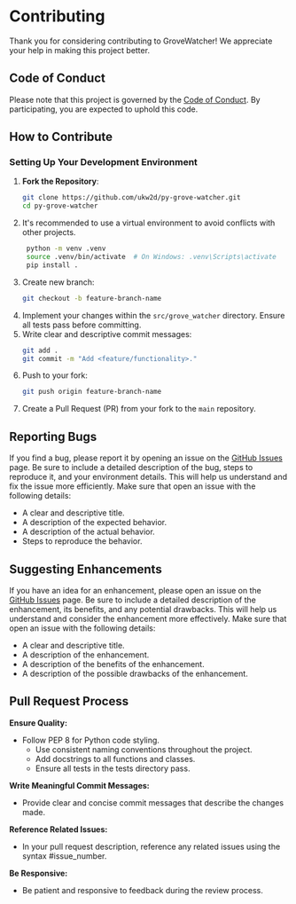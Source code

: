 # Contributing

Thank you for considering contributing to GroveWatcher! We appreciate your help in making this project better.

## Code of Conduct

Please note that this project is governed by the [Code of Conduct](CODE_OF_CONDUCT.md). By participating, you are expected to uphold this code.

## How to Contribute

### Setting Up Your Development Environment

1. **Fork the Repository**:
   ```bash
   git clone https://github.com/ukw2d/py-grove-watcher.git
   cd py-grove-watcher

2. It's recommended to use a virtual environment to avoid conflicts with other projects.
   ```bash
    python -m venv .venv
    source .venv/bin/activate  # On Windows: .venv\Scripts\activate
    pip install .
3. Create new branch:
    ```bash
    git checkout -b feature-branch-name
4. Implement your changes within the `src/grove_watcher` directory. Ensure all tests pass before committing.
5. Write clear and descriptive commit messages:
    ```bash
    git add .
    git commit -m "Add <feature/functionality>."
6. Push to your fork:
   ```bash
   git push origin feature-branch-name
7. Create a Pull Request (PR) from your fork to the `main` repository.


## Reporting Bugs

If you find a bug, please report it by opening an issue on the [GitHub Issues](https://github.com/ukw2d/py-grove-watcher/issues) page. Be sure to include a detailed description of the bug, steps to reproduce it, and your environment details. This will help us understand and fix the issue more efficiently. Make sure that open an issue with the following details:
- A clear and descriptive title.
- A description of the expected behavior.
- A description of the actual behavior.
- Steps to reproduce the behavior.

## Suggesting Enhancements

If you have an idea for an enhancement, please open an issue on the [GitHub Issues](https://github.com/ukw2d/py-grove-watcher/issues) page. Be sure to include a detailed description of the enhancement, its benefits, and any potential drawbacks. This will help us understand and consider the enhancement more effectively. Make sure that open an issue with the following details:
- A clear and descriptive title.
- A description of the enhancement.
- A description of the benefits of the enhancement.
- A description of the possible drawbacks of the enhancement.

## Pull Request Process

**Ensure Quality:**
- Follow PEP 8 for Python code styling.
  - Use consistent naming conventions throughout the project.
  - Add docstrings to all functions and classes.
  - Ensure all tests in the tests directory pass.
  
**Write Meaningful Commit Messages:**
- Provide clear and concise commit messages that describe the changes made.
  
**Reference Related Issues:**
- In your pull request description, reference any related issues using the syntax #issue_number.
  
**Be Responsive:**
- Be patient and responsive to feedback during the review process.